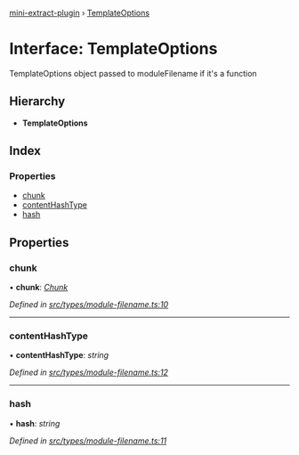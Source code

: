 [mini-extract-plugin](../README.md) › [TemplateOptions](templateoptions.md)

# Interface: TemplateOptions

TemplateOptions object passed to moduleFilename if it's a function

## Hierarchy

* **TemplateOptions**

## Index

### Properties

* [chunk](templateoptions.md#chunk)
* [contentHashType](templateoptions.md#contenthashtype)
* [hash](templateoptions.md#hash)

## Properties

###  chunk

• **chunk**: *[Chunk](chunk.md)*

*Defined in [src/types/module-filename.ts:10](https://github.com/JuroOravec/mini-extract-plugin/blob/a152a2a/src/types/module-filename.ts#L10)*

___

###  contentHashType

• **contentHashType**: *string*

*Defined in [src/types/module-filename.ts:12](https://github.com/JuroOravec/mini-extract-plugin/blob/a152a2a/src/types/module-filename.ts#L12)*

___

###  hash

• **hash**: *string*

*Defined in [src/types/module-filename.ts:11](https://github.com/JuroOravec/mini-extract-plugin/blob/a152a2a/src/types/module-filename.ts#L11)*
